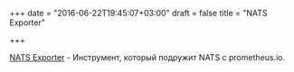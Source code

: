+++
date = "2016-06-22T19:45:07+03:00"
draft = false
title = "NATS Exporter"

+++

<p><a href="https://github.com/lovoo/nats_exporter">NATS Exporter</a>&nbsp;- Инструмент, который подружит NATS с&nbsp;prometheus.io.</p>

